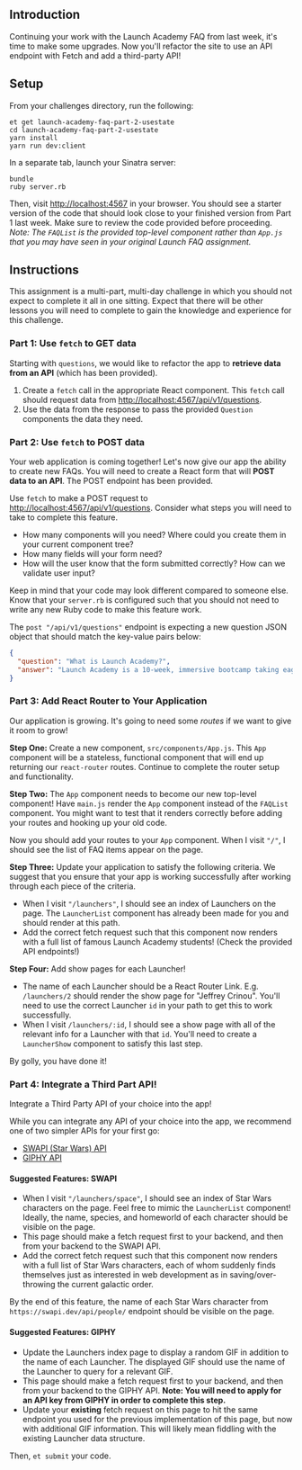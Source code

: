 ## Introduction

Continuing your work with the Launch Academy FAQ from last week, it's time to make some upgrades. Now you'll refactor the site to use an API endpoint with Fetch and add a third-party API!

## Setup

From your challenges directory, run the following:

```no-highlight
et get launch-academy-faq-part-2-usestate
cd launch-academy-faq-part-2-usestate
yarn install
yarn run dev:client
```

In a separate tab, launch your Sinatra server:

```no-highlight
bundle
ruby server.rb
```

Then, visit <http://localhost:4567> in your browser. You should see a starter version of the code that should look close to your finished version from Part 1 last week. Make sure to review the code provided before proceeding. _Note: The `FAQList` is the provided top-level component rather than `App.js` that you may have seen in your original Launch FAQ assignment._

## Instructions

This assignment is a multi-part, multi-day challenge in which you should not expect to complete it all in one sitting. Expect that there will be other lessons you will need to complete to gain the knowledge and experience for this challenge.

### Part 1: Use `fetch` to GET data

Starting with `questions`, we would like to refactor the app to **retrieve data from an API** (which has been provided).

1. Create a `fetch` call in the appropriate React component. This `fetch` call should request data from <http://localhost:4567/api/v1/questions>.
2. Use the data from the response to pass the provided `Question` components the data they need.

### Part 2: Use `fetch` to POST data

Your web application is coming together! Let's now give our app the ability to create new FAQs. You will need to create a React form that will **POST data to an API**. The POST endpoint has been provided.

Use `fetch` to make a POST request to <http://localhost:4567/api/v1/questions>. Consider what steps you will need to take to complete this feature.

- How many components will you need? Where could you create them in your current component tree?
- How many fields will your form need?
- How will the user know that the form submitted correctly? How can we validate user input?

Keep in mind that your code may look different compared to someone else. Know that your `server.rb` is configured such that you should not need to write any new Ruby code to make this feature work.

The `post "/api/v1/questions"` endpoint is expecting a new question JSON object that should match the key-value pairs below:

```json
{
  "question": "What is Launch Academy?",
  "answer": "Launch Academy is a 10-week, immersive bootcamp taking eager learners with little to no coding experience and giving them the tools to add value as a junior contributor to a software engineering team"
}
```

### Part 3: Add React Router to Your Application

Our application is growing. It's going to need some _routes_ if we want to give it room to grow!

**Step One:** Create a new component, `src/components/App.js`. This `App` component will be a stateless, functional component that will end up returning our `react-router` routes. Continue to complete the router setup and functionality.

**Step Two:** The `App` component needs to become our new top-level component! Have `main.js` render the `App` component instead of the `FAQList` component. You might want to test that it renders correctly before adding your routes and hooking up your old code.

Now you should add your routes to your `App` component. When I visit `"/"`, I should see the list of FAQ items appear on the page.

**Step Three:** Update your application to satisfy the following criteria. We suggest that you ensure that your app is working successfully after working through each piece of the criteria.

- When I visit `"/launchers"`, I should see an index of Launchers on the page. The `LauncherList` component has already been made for you and should render at this path.
- Add the correct fetch request such that this component now renders with a full list of famous Launch Academy students! (Check the provided API endpoints!)

**Step Four:** Add show pages for each Launcher!

- The name of each Launcher should be a React Router Link. E.g. `/launchers/2` should render the show page for "Jeffrey Crinou". You'll need to use the correct Launcher `id` in your path to get this to work successfully.
- When I visit `/launchers/:id`, I should see a show page with all of the relevant info for a Launcher with that `id`. You'll need to create a `LauncherShow` component to satisfy this last step.

By golly, you have done it!

### Part 4: Integrate a Third Part API! 

Integrate a Third Party API of your choice into the app! 

While you can integrate any API of your choice into the app, we recommend one of two simpler APIs for your first go: 
* [SWAPI (Star Wars) API][swapi]
* [GIPHY API][giphy]

#### Suggested Features: SWAPI

- When I visit `"/launchers/space"`, I should see an index of Star Wars characters on the page. Feel free to mimic the `LauncherList` component! Ideally, the name, species, and homeworld of each character should be visible on the page. 
- This page should make a fetch request first to your backend, and then from your backend to the SWAPI API. 
- Add the correct fetch request such that this component now renders with a full list of Star Wars characters, each of whom suddenly finds themselves just as interested in web development as in saving/over-throwing the current galactic order. 

By the end of this feature, the name of each Star Wars character from `https://swapi.dev/api/people/` endpoint should be visible on the page. 
 
#### Suggested Features: GIPHY

- Update the Launchers index page to display a random GIF in addition to the name of each Launcher. The displayed GIF should use the name of the Launcher to query for a relevant GIF.
- This page should make a fetch request first to your backend, and then from your backend to the GIPHY API. **Note: You will need to apply for an API key from GIPHY in order to complete this step.** 
- Update your **existing** fetch request on this page to hit the same endpoint you used for the previous implementation of this page, but now with additional GIF information. This will likely mean fiddling with the existing Launcher data structure.

Then, `et submit` your code.

[swapi]: https://swapi.dev/
[giphy]: https://developers.giphy.com/
